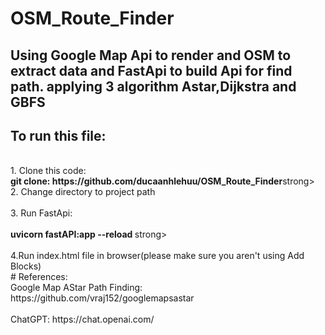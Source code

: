 # OSM_Route_Finder
Using Google Map Api to render and OSM to extract data and FastApi to build Api for find path.
applying 3 algorithm Astar,Dijkstra and GBFS
----------------------------------------------
<h2>To run this file:</h2>
<br>1. Clone this code:<br>
<strong>    git clone: https://github.com/ducaanhlehuu/OSM_Route_Finder</strong>strong>
<br>2. Change directory to project path</br>
<br>3. Run FastApi:</br>
<br> <strong>   uvicorn fastAPI:app --reload </strong>strong></br>
<br>4.Run index.html file in browser(please make sure you aren't using Add Blocks)</br>
# References: 
  <br>Google Map AStar Path Finding: https://github.com/vraj152/googlemapsastar<br>
  <br>ChatGPT: https://chat.openai.com/</br>
